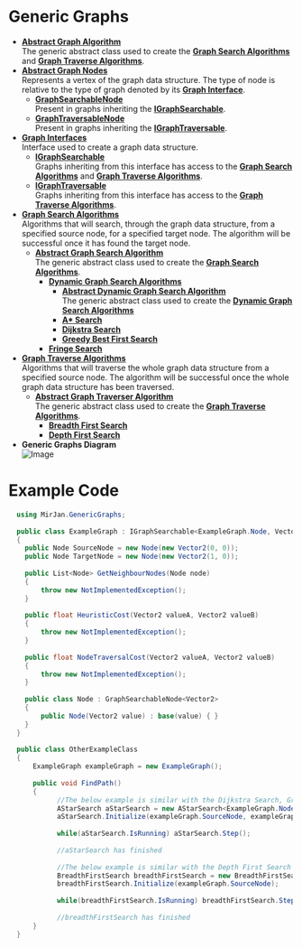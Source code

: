 # Generic Graphs
- [**Abstract Graph Algorithm**](Abstract%20Graph%20Algorithm)
      <br>The generic abstract class used to create the [**Graph Search Algorithms**](Graph%20Search) and [**Graph Traverse Algorithms**](Graph%20Traversal).
- [**Abstract Graph Nodes**](Abstract%20Graph%20Nodes)
<br>Represents a vertex of the graph data structure. The type of node is relative to the type of graph denoted by its [**Graph Interface**](Graph%20Interfaces).
  - [**GraphSearchableNode**](Abstract%20Graph%20Nodes/GraphSearchableNode.cs)
      <br> Present in graphs inheriting the [**IGraphSearchable**](Graph%20Interfaces/IGraphSearchable.cs).
  - [**GraphTraversableNode**](Abstract%20Graph%20Nodes/GraphTraversableNode.cs)
    <br> Present in graphs inheriting the [**IGraphTraversable**](Graph%20Interfaces/IGraphTraversable.cs).
- [**Graph Interfaces**](Graph%20Interfaces)
<br> Interface used to create a graph data structure.
  - [**IGraphSearchable**](Graph%20Interfaces/IGraphSearchable.cs)
    <br> Graphs inheriting from this interface has access to the [**Graph Search Algorithms**](Graph%20Search) and [**Graph Traverse Algorithms**](Graph%20Traversal).
  - [**IGraphTraversable**](Graph%20Interfaces/IGraphTraversable.cs)
    <br> Graphs inheriting from this interface has access to the [**Graph Traverse Algorithms**](Graph%20Traversal).
- [**Graph Search Algorithms**](Graph%20Search)
    <br> Algorithms that will search, through the graph data structure, from a specified source node, for a specified target node. The algorithm will be successful once it has found the target node.
    - [**Abstract Graph Search Algorithm**](Graph%20Search/Abstract%20Graph%20Searcher)
    <br>The generic abstract class used to create the [**Graph Search Algorithms**](Graph%20Search).
      - [**Dynamic Graph Search Algorithms**](Graph%20Search/Dynamic%20Graph%20Searcher%20Algorithms)
        - [**Abstract Dynamic Graph Search Algorithm**](Graph%20Search/Dynamic%20Graph%20Searcher%20Algorithms/Abstract%20Dynamic%20Graph%20Searcher)
        <br>The generic abstract class used to create the [**Dynamic Graph Search Algorithms**](Graph%20Search/Dynamic%20Graph%20Searcher%20Algorithms)
        - [**A\* Search**](Graph%20Search/Dynamic%20Graph%20Searcher%20Algorithms/AStarSearch.cs)
        - [**Dijkstra Search**](Graph%20Search/Dynamic%20Graph%20Searcher%20Algorithms/DijkstraSearch.cs)
        - [**Greedy Best First Search**](Graph%20Search/Dynamic%20Graph%20Searcher%20Algorithms/GreedyBestFirstSearch.cs)
      - [**Fringe Search**](Graph%20Search/FringeSearch.cs)
- [**Graph Traverse Algorithms**](Graph%20Traversal)
    <br> Algorithms that will traverse the whole graph data structure from a specified source node. The algorithm will be successful once the whole graph data structure has been traversed.
    - [**Abstract Graph Traverser Algorithm**](Graph%20Traversal/Abstract%20Graph%20Traverser)
    <br>The generic abstract class used to create the [**Graph Traverse Algorithms**](Graph%20Traversal).
      - [**Breadth First Search**](Graph%20Traversal/BreadthFirstSearch.cs)
      - [**Depth First Search**](Graph%20Traversal/DepthFirstSearch.cs)
- **Generic Graphs Diagram**
<br>![Image](/../main/Resources/Generic%20Graphs%20Overview.PNG)
# Example Code
```cs
  using MirJan.GenericGraphs;
  
  public class ExampleGraph : IGraphSearchable<ExampleGraph.Node, Vector2>
  {
    public Node SourceNode = new Node(new Vector2(0, 0));
    public Node TargetNode = new Node(new Vector2(1, 0));
    
    public List<Node> GetNeighbourNodes(Node node)
    {
        throw new NotImplementedException(); 
    }
    
    public float HeuristicCost(Vector2 valueA, Vector2 valueB)
    {
        throw new NotImplementedException();
    }
    
    public float NodeTraversalCost(Vector2 valueA, Vector2 valueB)
    {
        throw new NotImplementedException();
    }
    
    public class Node : GraphSearchableNode<Vector2>
    {
        public Node(Vector2 value) : base(value) { }
    }
  }
  
  public class OtherExampleClass
  {
      ExampleGraph exampleGraph = new ExampleGraph();
      
      public void FindPath()
      {
            //The below example is similar with the Dijkstra Search, Greedy Best First Search and Fringe Search algorithms
            AStarSearch aStarSearch = new AStarSearch<ExampleGraph.Node, Vector2>(exampleGraph);
            aStarSearch.Initialize(exampleGraph.SourceNode, exampleGraph.TargetNode);
            
            while(aStarSearch.IsRunning) aStarSearch.Step();
            
            //aStarSearch has finished
            
            //The below example is similar with the Depth First Search algorithm
            BreadthFirstSearch breadthFirstSearch = new BreadthFirstSearch<ExampleGraph.Node, Vector2>(exampleGraph);
            breadthFirstSearch.Initialize(exampleGraph.SourceNode);
            
            while(breadthFirstSearch.IsRunning) breadthFirstSearch.Step();
            
            //breadthFirstSearch has finished
      }
  }
  ```

